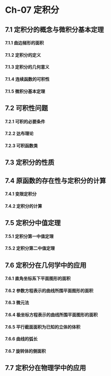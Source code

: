 # Ch-07  定积分

## 7.1  定积分的概念与微积分基本定理

#### 7.1.1  曲边梯形的面积





#### 7.1.2  定积分的定义





#### 7.1.3  定积分的几何意义





#### 7.1.4  连续函数的可积性





#### 7.1.5  微积分基本定理





## 7.2  可积性问题

#### 7.2.1  可积的必要条件





#### 7.2.2  达布理论





#### 7.2.3  可积函数类





## 7.3  定积分的性质





## 7.4  原函数的存在性与定积分的计算

#### 7.4.1  变限定积分





#### 7.4.2  定积分的计算





## 7.5  定积分中值定理

#### 7.5.1  定积分第一中值定理





#### 7.5.2  定积分第二中值定理





## 7.6  定积分在几何学中的应用

#### 7.6.1  直角坐标系下平面图形的面积





#### 7.6.2  参数方程表示的曲线所围平面图形的面积





#### 7.6.3  微元法





#### 7.6.4  极坐标方程表示的曲线所围平面图形的面积





#### 7.6.5  平行截面面积为已知的立体的体积





#### 7.6.6  曲线的弧长





#### 7.6.7  旋转体的侧面积





## 7.7  定积分在物理学中的应用



